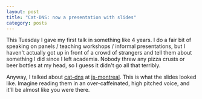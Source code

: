 ```yaml
---
layout: post
title: "Cat-DNS: now a presentation with slides"
category: posts
---
```


This Tuesday I gave my first talk in something like 4 years. I do a fair bit of
speaking on panels / teaching workshops / informal presentations, but I haven't
actually got up in front of a crowd of strangers and tell them about something
I did since I left academia. Nobody threw any pizza crusts or beer bottles at my head, so I guess it didn't go all that terribly.

Anyway, I talked about [cat-dns](http://notwaldorf.github.io/posts/go-cat-dns-go/) at [js-montreal](http://js-montreal.org/). This is what the slides looked like. Imagine reading them in an over-caffeinated, high pitched voice, and it'll be almost like you were there.

<script async class="speakerdeck-embed" data-id="eeb463608bad013176a22aa5bb8c7ef3" data-ratio="1.33333333333333" src="//speakerdeck.com/assets/embed.js"></script>
